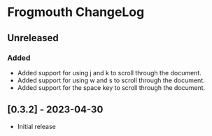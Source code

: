 # Frogmouth ChangeLog

## Unreleased

### Added

- Added support for using j and k to scroll through the document.
- Added support for using w and s to scroll through the document.
- Added support for the space key to scroll through the document.

## [0.3.2] - 2023-04-30

- Initial release
